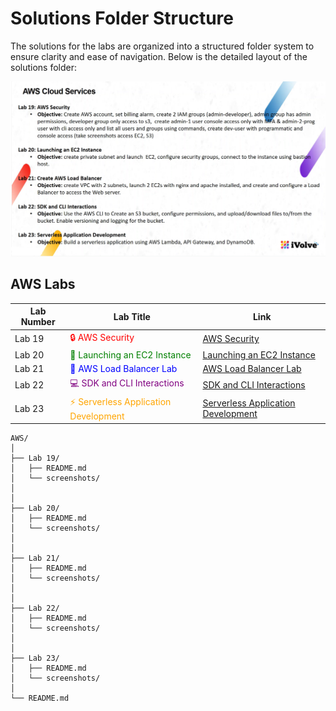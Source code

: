 # Solutions Folder Structure
The solutions for the labs are organized into a structured folder system to ensure clarity and ease of navigation. Below is the detailed layout of the solutions folder: 

![alt text](<screenshot/Screenshot 2024-05-27 103455.png>)


## AWS Labs

| Lab Number | Lab Title                                                                                                      | Link                                                                                   |
|------------|----------------------------------------------------------------------------------------------------------------|----------------------------------------------------------------------------------------|
| Lab 19     | <span style="color: red;">🔒 AWS Security</span>                                                               | [ AWS Security](https://github.com/gAhmedg/ivolve-traning/tree/main/AWS/lab19)  |
| Lab 20     | <span style="color: green;">🚀 Launching an EC2 Instance</span>                                                | [Launching an EC2 Instance](https://github.com/gAhmedg/ivolve-traning/tree/main/AWS/lab20)  |
| Lab 21     | <span style="color: blue;">🔄 AWS Load Balancer Lab</span>                                                     | [AWS Load Balancer Lab](https://github.com/gAhmedg/ivolve-traning/tree/main/AWS/lab21) |
| Lab 22     | <span style="color: purple;">💻 SDK and CLI Interactions</span>                                                | [SDK and CLI Interactions](https://github.com/gAhmedg/ivolve-traning/tree/main/AWS/lab22)  |
| Lab 23     | <span style="color: orange;">⚡ Serverless Application Development</span>                                       | [Serverless Application Development](https://github.com/gAhmedg/ivolve-traning/tree/main/AWS/lab23)  |



```
AWS/
│
├── Lab 19/
│   ├── README.md
│   └── screenshots/
│       
│       
├── Lab 20/
│   ├── README.md
│   └── screenshots/
│       
│       
├── Lab 21/
│   ├── README.md
│   └── screenshots/
│       
│       
├── Lab 22/
│   ├── README.md
│   └── screenshots/
│      
│       
├── Lab 23/
│   ├── README.md
│   └── screenshots/
│      
└── README.md
```